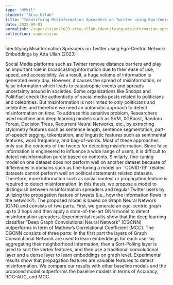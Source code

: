 ```yaml
---
type: "MPhil"
student: "Atta Ullah"
title: "Identifying Misinformation Spreaders on Twitter using Ego-Centric Network Embeddings"
date: 2022-09-01
permalink: /supervision/2023-atta-ullah-identifying-misinformation-spreaders-on-twitter
collection: supervision
---
```

Identifying Misinformation Spreaders on Twitter using Ego-Centric Network Embeddings by Atta Ullah (2023)

Social Media platforms such as Twitter remove distance barriers and play an important role in broadcasting information due to their ease of use, speed, and accessibility. As a result, a huge volume of information is generated every day. However, it causes the spread of misinformation, or false information which leads to catastrophic events and spreads uncertainty around in societies. Some organizations like Snoops and PolitiFact check the authenticity of social media posts related to politicians and celebrities. But misinformation is not limited to only politicians and celebrities and therefore we need an automatic approach to detect misinformation on time. To address this sensitive problem, Researchers used machine and deep learning models such as SVM, XGBoost, Random Forest, Decision Trees, Recurrent Neural Networks, etc., by extracting stylometry features such as sentence length, sentence segmentation, part-of-speech tagging, tokenization, and linguistic features such as sentimental features, word frequency, and bag-of-words. Most of these approaches only use the contents of the tweets for detecting misinformation. Since false information is engineered to influence a wide range of users, it is difficult to detect misinformation purely based on contents. Similarly, fine-tuning model on one dataset does not perform well on another dataset because of differences in domains such as fine-tuning a model on ``COVID-19'' related datasets cannot perform well on political statements related datasets. Therefore, more information such as social context or propagation feature is required to detect misinformation. In this thesis, we propose a model to distinguish between misinformation spreaders and regular Twitter users by utilizing the propagation feature of tweets (i.e., how the information flows in the network?). The proposed model is based on Graph Neural Network (GNN) and consists of two parts. First, we generate an ego-centric graph up to 3 hops and then apply a state-of-the-art GNN model to detect misinformation spreaders. Experimental results show that the deep learning classifier “Deep Graph Convolutional Neural Network” (DGCNN) outperforms in term of Mathew’s Correlational Coefficient (MCC). The DGCNN consists of three parts: In the first part the layers of Graph Convolutional Network are used to learn embeddings for each user by aggregating their neighborhood information, then a Sort-Polling layer is used to sort the vertex features, and then use a traditional convolutional layer and a dense layer to learn embeddings on graph level. Experimental results show that propagation features are valuable features to detect misinformation. We compare our results with other baseline models and the proposed model outperforms the baseline models in terms of Accuracy, ROC-AUC, and MCC.
